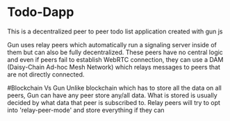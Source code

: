 # Todo-Dapp
This is a decentralized peer to peer todo list application created with gun js 

Gun uses relay peers which automatically run a signaling server inside of them but can also be fully decentralized. These peers have no central logic and even if peers fail to establish WebRTC connection, they can use a DAM (Daisy-Chain Ad-hoc Mesh Network) which relays messages to peers that are not directly connected.

#Blockchain Vs Gun
Unlike blockchain which has to store all the data on all peers, Gun can have any peer store any/all data. What is stored is usually decided by what data that peer is subscribed to. Relay peers will try to opt into 'relay-peer-mode' and store everything if they can
